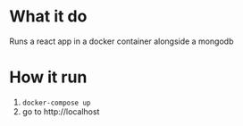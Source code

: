 # What it do
Runs a react app in a docker container alongside a mongodb

# How it run
1. `docker-compose up`
2. go to http://localhost



